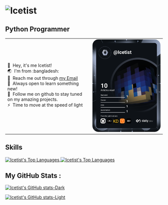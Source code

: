 ![Icetist](https://user-images.githubusercontent.com/96980054/209646931-503e64aa-e79a-43c4-b6ae-7b65f353798b.png)
==============================

Python Programmer
----------------------
<table>
  <tr>
    <td valign="center">
      <p>
        👋 &nbsp;Hey, it's me Icetist!
        <br/>
        🌏 &nbsp;I'm from :bangladesh:
        <br/>
        📧 &nbsp;Reach me out through <a href="mailto:saahil.alam@gmail.com?subject=Lets Collab!">my Email</a>
        <br/>
        🧠 &nbsp;Always open to learn something new!
        <br/>
        📂 &nbsp;Follow me on github to stay tuned on my amazing projects.
        <br/>
        ⚡ &nbsp;Time to move at the speed of light
      </p>
    </td>
    <td>
      <a href="https://app.daily.dev/Icetist"><img src="https://github.com/Icetist/icetist/blob/main/devcard.svg" width="400" alt="Icetist's Dev Card"/></a>
    </td>
  </tr>
</table>

Skills
----------------------
<a href="https://github.com/Icetist/github-readme-stats">
  <img alt="Icetist's Top Languages" align="center" src="https://github-readme-stats.vercel.app/api/top-langs/?username=icetist&show_icons=true&theme=dark#gh-dark-mode-only"/>
  <img alt="Icetist's Top Languages" align="center" src="https://github-readme-stats.vercel.app/api/top-langs/?username=icetist&show_icons=true&theme=default#gh-light-mode-only"/>
 </a>

My GitHub Stats : 
----------------------
[![Icetist's GitHub stats-Dark](https://github-readme-stats.vercel.app/api?username=Icetist&show_icons=true&theme=dark#gh-dark-mode-only)](https://github.com/Icetist/github-readme-stats#gh-dark-mode-only)

[![Icetist's GitHub stats-Light](https://github-readme-stats.vercel.app/api?username=Icetist&show_icons=true&theme=default#gh-light-mode-only)](https://github.com/Icetist/github-readme-stats#gh-light-mode-only)
